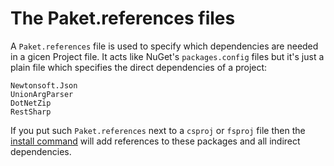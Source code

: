 The Paket.references files
==========================

A `Paket.references` file is used to specify which dependencies are needed in a gicen Project file.
It acts like NuGet's `packages.config` files but it's just a plain file which specifies the direct dependencies of a project:
  
    Newtonsoft.Json
	UnionArgParser
	DotNetZip
	RestSharp

If you put such `Paket.references` next to a `csproj` or `fsproj` file then the [install command](paket_install.html) will add references to these packages and all indirect dependencies.